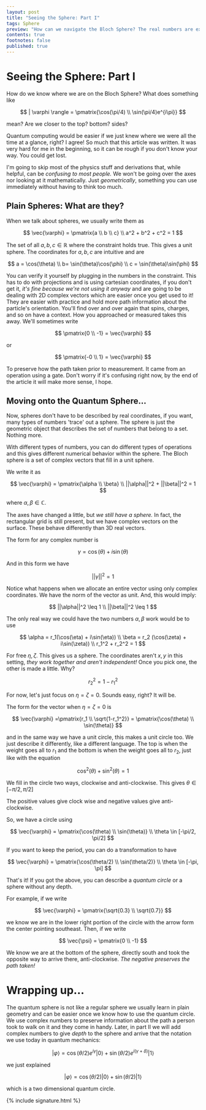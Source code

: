 ```yaml
---
layout: post
title: "Seeing the Sphere: Part I"
tags: Sphere
preview: "How can we navigate the Bloch Sphere? The real numbers are explained here!"
contents: true
footnotes: false
published: true
---
```


# Seeing the Sphere: Part I

How do we know where we are on the Bloch Sphere? What does something like

$$
| \varphi \rangle = \pmatrix{\cos(\pi/4) \\ \sin(\pi/4)e^{i\pi}}
$$

mean? Are we closer to the top? bottom? sides?

Quantum computing would be easier if we just knew where we were all the time at a glance, right? I agree! So much that this article was written. It was very hard for me in the beginning, so it can be rough if you don't know your way. You could get lost.

I'm going to skip most of the physics stuff and derivations that, while helpful, can be *confusing to most people.* We won't be going over the axes nor looking at it mathematically. Just *geometrically*, something you can use immediately without having to think too much.

## Plain Spheres: What are they?

When we talk about spheres, we usually write them as

$$
\vec{\varphi} = \pmatrix{a \\ b \\ c} \\  a^2 + b^2 + c^2 = 1
$$

The set of all $a,b,c\in \mathbb{R}$ where the constraint holds true. This gives a unit sphere. The coordinates for $a,b,c$ are intuitive and are

$$
a = \cos(\theta) \\ b= \sin(\theta)\cos(\phi) \\ c = \sin(\theta)\sin(\phi)
$$

You can verify it yourself by plugging in the numbers in the constraint. This has to do with projections and is using cartesian coordinates, if you don't get it, *it's fine because we're not using it anyway* and are going to be dealing with 2D complex vectors which are easier once you get used to it! They are easier with practice and hold more path information about the particle's orientation. You'll find over and over again that spins, charges, and so on have a context. How you approached or measured takes this away. We'll sometimes write

$$
\pmatrix{0 \\ -1} = \vec{\varphi}
$$

or

$$
\pmatrix{-0 \\ 1} = \vec{\varphi}
$$

To preserve how the path taken prior to measurement. It came from an operation using a gate. Don't worry if it's confusing right now, by the end of the article it will make more sense, I hope.

## Moving onto the Quantum Sphere...

Now, spheres don't have to be described by real coordinates, if you want, many types of numbers 'trace' out a sphere. The sphere is just the geometric object that describes the set of numbers that belong to a set. Nothing more.

With different types of numbers, you can do different types of operations and this gives different numerical behavior within the sphere. The Bloch sphere is a set of complex vectors that fill in a unit sphere.

We write it as

$$
\vec{\varphi} =
\pmatrix{\alpha \\ \beta} \\ ||\alpha||^2 + ||\beta||^2 = 1
$$

where $\alpha,\beta \in \mathbb{C}$.

The axes have changed a little, but *we still have a sphere.* In fact, the rectangular grid is still present, but we have complex vectors on the surface. These behave differently than 3D real vectors.  

The form for any complex number is

$$
\gamma = \cos(\theta) + i\sin(\theta)
$$

And in this form we have

$$
||\gamma||^2 = 1
$$

Notice what happens when we allocate an entire vector using only complex coordinates. We have the norm of the vector as unit. And, this would imply:

$$
||\alpha||^2 \leq 1 \\ ||\beta||^2 \leq 1
$$

The only real way we could have the two numbers $\alpha,\beta$ work would be to use

$$
\alpha = r_1(\cos(\eta) + i\sin(\eta)) \\ \beta = r_2 (\cos(\zeta) + i\sin(\zeta)) \\ r_1^2 + r_2^2 = 1
$$

For free $\eta,\zeta$. This gives us a sphere. The coordinates aren't $x,y$ in this setting, *they work together and aren't independent!* Once you pick one, the other is made a little. Why?

$$
r_2^2 = 1 - r_1^2
$$

For now, let's just focus on $\eta = \zeta = 0$. Sounds easy, right? It will be.

The form for the vector when $\eta = \zeta = 0$ is

$$
\vec{\varphi} =\pmatrix{r_1 \\ \sqrt{1-r_1^2}} = \pmatrix{\cos(\theta) \\ \sin(\theta)}
$$

and in the same way we have a unit circle, this makes a unit circle too. We just describe it differently, like a different language. The top is when the weight goes all to $r_1$ and the bottom is when the weight goes all to $r_2$, just like with the equation

$$
\cos^2(\theta) + \sin^2(\theta) = 1
$$

We fill in the circle two ways, clockwise and anti-clockwise. This gives $\theta \in [-\pi/2, \pi/2]$

The positive values give clock wise and negative values give anti-clockwise.

So, we have a circle using

$$
\vec{\varphi} = \pmatrix{\cos(\theta) \\ \sin(\theta)} \\ \theta \in [-\pi/2, \pi/2]
$$

If you want to keep the period, you can do a transformation to have

$$
\vec{\varphi} = \pmatrix{\cos(\theta/2) \\ \sin(\theta/2)} \\ \theta \in [-\pi, \pi]
$$

That's it! If you got the above, you can describe a *quantum circle* or a sphere without any depth.

For example, if we write

$$
\vec{\varphi} = \pmatrix{\sqrt{0.3} \\ \sqrt{0.7}}
$$

we know we are in the lower right portion of the circle with the arrow form the center pointing southeast. Then, if we write

$$
\vec{\psi} = \pmatrix{0 \\ -1}
$$

We know we are at the bottom of the sphere, directly south and took the opposite way to arrive there, anti-clockwise. *The negative preserves the path taken!*

# Wrapping up...

The quantum sphere is not like a regular sphere we usually learn in plain geometry and can be easier once we know how to use the quantum circle. We use complex numbers to preserve information about the path a person took to walk on it and they come in handy. Later, in part II we will add complex numbers to give *depth* to the sphere and arrive that the notation we use today in quantum mechanics:

$$
|\varphi \rangle = \cos(\theta/2)e^{i \gamma} |0 \rangle + \sin(\theta/2)e^{i(\gamma + \delta)} |1 \rangle
$$

we just explained

$$
|\varphi \rangle = \cos(\theta/2) |0 \rangle + \sin(\theta/2) |1 \rangle
$$

which is a two dimensional quantum circle.

{% include signature.html %}
